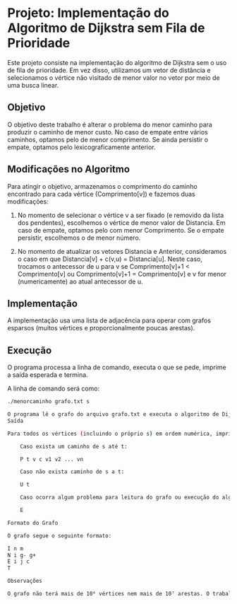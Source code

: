 # Projeto: Implementação do Algoritmo de Dijkstra sem Fila de Prioridade

Este projeto consiste na implementação do algoritmo de Dijkstra sem o uso de fila de prioridade. Em vez disso, utilizamos um vetor de distância e selecionamos o vértice não visitado de menor valor no vetor por meio de uma busca linear.

## Objetivo

O objetivo deste trabalho é alterar o problema do menor caminho para produzir o caminho de menor custo. No caso de empate entre vários caminhos, optamos pelo de menor comprimento. Se ainda persistir o empate, optamos pelo lexicograficamente anterior.

## Modificações no Algoritmo

Para atingir o objetivo, armazenamos o comprimento do caminho encontrado para cada vértice (Comprimento[v]) e fazemos duas modificações:

1. No momento de selecionar o vértice v a ser fixado (e removido da lista dos pendentes), escolhemos o vértice de menor valor de Distancia. Em caso de empate, optamos pelo com menor Comprimento. Se o empate persistir, escolhemos o de menor número.

2. No momento de atualizar os vetores Distancia e Anterior, consideramos o caso em que Distancia[v] + c(v,u) = Distancia[u]. Neste caso, trocamos o antecessor de u para v se Comprimento[v]+1 < Comprimento[v] ou Comprimento[v]+1 = Comprimento[v] e v for menor (numericamente) ao atual antecessor de u.

## Implementação

A implementação usa uma lista de adjacência para operar com grafos esparsos (muitos vértices e proporcionalmente poucas arestas).

## Execução

O programa processa a linha de comando, executa o que se pede, imprime a saída esperada e termina.

A linha de comando será como:

```bash
./menorcaminho grafo.txt s

O programa lê o grafo do arquivo grafo.txt e executa o algoritmo de Dijkstra com origem em s até todos os destinos.
Saída

Para todos os vértices (incluindo o próprio s) em ordem numérica, imprime na saída uma linha contendo:

    Caso exista um caminho de s até t:

    P t v c v1 v2 ... vn

    Caso não exista caminho de s a t:

    U t

    Caso ocorra algum problema para leitura do grafo ou execução do algoritmo:

    E

Formato do Grafo

O grafo segue o seguinte formato:

I n m
N i g- g+
E i j c
T

Observações

O grafo não terá mais de 10⁶ vértices nem mais de 10⁷ arestas. O trabalho é individual e deve ser inteiramente codificado pelo aluno sem auxílio de nenhuma ferramenta de geração de código.

